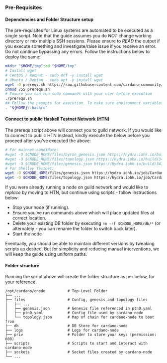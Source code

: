 
### Pre-Requisites

#### Dependencies and Folder Structure setup

The pre-requisites for Linux systems are automated to be executed as a single script. Note that the guide assumes you do *NOT* change working directory or mix multiple SSH sessions.
Please ensure to *READ* the output if you execute something and investigate/raise issue if you receive an error. Do not continue bypassing any errors.
Follow the instructions below to deploy the same:

``` bash
mkdir "$HOME/tmp";cd "$HOME/tmp"
# Install wget
# CentOS / RedHat - sudo dnf -y install wget
# Ubuntu / Debian - sudo apt -y install wget
wget -O prereqs.sh https://raw.githubusercontent.com/cardano-community/guild-operators/master/files/ptn0/scripts/prereqs.sh
chmod 755 prereqs.sh
# Ensure you can run sudo commands with your user before execution
./prereqs.sh
## Follow the prompts for execution. To make sure environment variables are available for session you're running, make sure to source bashrc
. "${HOME}/.bashrc"
```

#### Connect to public Haskell Testnet Network (HTN)

The prereqs script above will connect you to guild network. If you would like to connect to public HTN instead, kindly execute the below before you proceed after you've executed the above:

``` bash
# For mainnet-candidate:
#wget -O $CNODE_HOME/files/byron_genesis.json https://hydra.iohk.io/build/3416851/download/1/mainnet_candidate-byron-genesis.json
#wget -O $CNODE_HOME/files/topology.json https://hydra.iohk.io/build/3416851/download/1/mainnet_candidate-topology.json
#wget -O $CNODE_HOME/files/genesis.json https://hydra.iohk.io/build/3416851/download/1/mainnet_candidate-shelley-genesis.json
# For Shelley Testnet:
wget -O $CNODE_HOME/files/genesis.json https://hydra.iohk.io/job/Cardano/iohk-nix/cardano-deployment/latest-finished/download/1/shelley_testnet-shelley-genesis.json
wget -O $CNODE_HOME/files/topology.json https://hydra.iohk.io/job/Cardano/iohk-nix/cardano-deployment/latest-finished/download/1/shelley_testnet-topology.json
```

If you were already running a node on guild network and would like to *replace* by moving to HTN, but continue using scripts - follow instructions below:

- Stop your node (if running).
- Ensure you've run commands above which will place updated files at correct location.
- Delete your existing DB folder by executing `rm -rf $CNODE_HOME/db/*` (or alternately - you can rename the folder to switch back later).
- Start the node

Eventually, you should be able to maintain different versions by tweaking scripts as desired. But for simplicity and reducing manual interventions, we will keep the guide using uniform paths.

#### Folder structure

Running the script above will create the folder structure as per below, for your reference.

    /opt/cardano/cnode          # Top-Level Folder
    ├── ...
    ├── files                   # Config, genesis and topology files
    │   ├── ...
    │   ├── genesis.json        # Genesis file referenced in ptn0.yaml
    │   ├── ptn0.yaml           # Config file used by cardano-node
    │   └── topology.json       # Map of chain for cardano-node to boot from
    ├── db                      # DB Store for cardano-node
    ├── logs                    # Logs for cardano-node
    ├── priv                    # Folder to store your keys (permission: 600)
    ├── scripts                 # Scripts to start and interact with cardano-node
    ├── sockets                 # Socket files created by cardano-node
    └── ...

